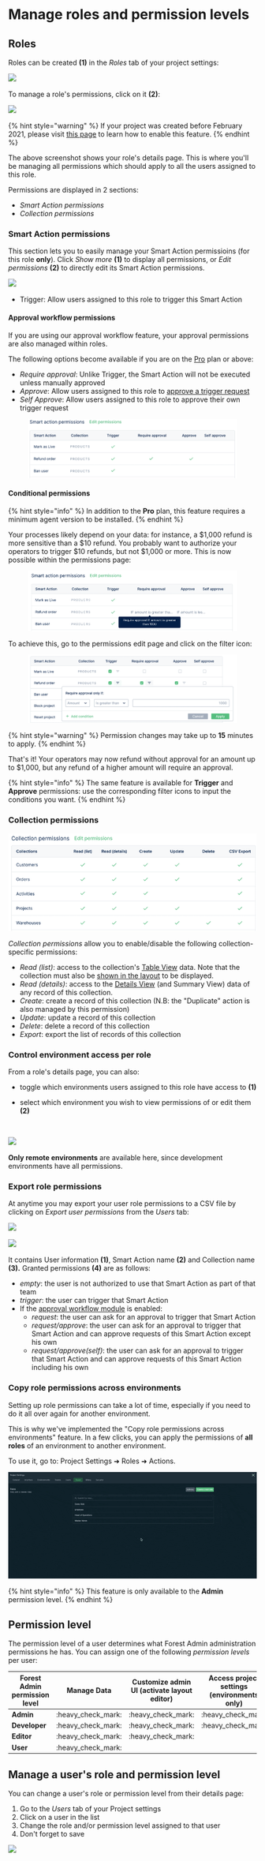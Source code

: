 # Manage roles and permission levels

## Roles <a href="#roles" id="roles"></a>

Roles can be created **(1)** in the _Roles_ tab of your project settings:‌

![](https://gblobscdn.gitbook.com/assets%2F-LR7SWfEwsNtj\_ZiSkSA%2F-MNKoQqHaS-Lnznag76U%2F-MNKqQtM7TOIj45vKjSl%2FCapture%20d%E2%80%99e%CC%81cran%202020-11-29%20a%CC%80%2022.10.51.png?alt=media\&token=49e34003-e934-453d-b7f3-2e88b817afba)

To manage a role's permissions, click on it **(2)**:

![](https://gblobscdn.gitbook.com/assets%2F-LR7SWfEwsNtj\_ZiSkSA%2F-MMaKOqJ\_wpBuC7BX4zs%2F-MMaKw\_feeQ-8YEp13b\_%2Fimage.png?alt=media\&token=b8b16ddd-d961-4062-b2ee-a2b7d7661e31)

{% hint style="warning" %}
If your project was created before February 2021, please visit [this page](https://docs.forestadmin.com/documentation/how-tos/maintain/migrate-to-the-new-role-system) to learn how to enable this feature.
{% endhint %}

The above screenshot shows your role's details page. This is where you'll be managing all permissions which should apply to all the users assigned to this role.‌

Permissions are displayed in 2 sections:‌

* _Smart Action permissions_
* _Collection permissions_

### Smart Action permissions <a href="#smart-action-permissions" id="smart-action-permissions"></a>

This section lets you to easily manage your Smart Action permissioins (for this role **only**). Click _Show more_ **(1)** to display all permissions, or _Edit permissions_ **(2)** to directly edit its Smart Action permissions.‌

![](https://gblobscdn.gitbook.com/assets%2F-LR7SWfEwsNtj\_ZiSkSA%2F-MNL8RDssS14SucKOxhW%2F-MNL8dVEaQPf3Gt2l6Dt%2FCapture%20d%E2%80%99e%CC%81cran%202020-11-29%20a%CC%80%2023.33.19.png?alt=media\&token=a977faf6-54ec-4fc0-9a99-b7422b4a3792)

* Trigger: Allow users assigned to this role to trigger this Smart Action

#### Approval workflow permissions <a href="#approval-workflow-permissions" id="approval-workflow-permissions"></a>

If you are using our approval workflow feature, your approval permissions are also managed within roles.‌

The following options become available if you are on the [Pro](https://www.forestadmin.com/pricing) plan or above:‌

* _Require approval_: Unlike Trigger, the Smart Action will not be executed unless manually approved
* _Approve_: Allow users assigned to this role to [approve a trigger request](../../collections/actions/create-and-manage-smart-actions.md#review-approval-requests)​
* _Self Approve_: Allow users assigned to this role to approve their own trigger request

<figure><img src="../../.gitbook/assets/image (492).png" alt=""><figcaption></figcaption></figure>

#### Conditional permissions <a href="#collection-permissions" id="collection-permissions"></a>

{% hint style="info" %}
In addition to the **Pro** plan, this feature requires a minimum agent version to be installed.
{% endhint %}

Your processes likely depend on your data: for instance, a $1,000 refund is more sensitive than a $10 refund. You probably want to authorize your operators to trigger $10 refunds, but not $1,000 or more. This is now possible within the permissions page:

<figure><img src="../../.gitbook/assets/image (437).png" alt=""><figcaption></figcaption></figure>

To achieve this, go to the permissions edit page and click on the filter icon:

<figure><img src="../../.gitbook/assets/image (507).png" alt=""><figcaption></figcaption></figure>

{% hint style="warning" %}
Permission changes may take up to **15** minutes to apply.
{% endhint %}

That's it! Your operators may now refund without approval for an amount up to $1,000, but any refund of a higher amount will require an approval.

{% hint style="info" %}
The same feature is available for **Trigger** and **Approve** permissions: use the corresponding filter icons to input the conditions you want.
{% endhint %}

### Collection permissions <a href="#collection-permissions" id="collection-permissions"></a>

![](<../../.gitbook/assets/image (544).png>)

_Collection permissions_ allow you to enable/disable the following collection-specific permissions:‌

* _Read (list)_: access to the collection's [Table View](../../getting-started/master-your-ui/the-table-view.md) data. Note that the collection must also be [shown in the layout](../../getting-started/master-your-ui/using-the-layout-editor-mode/) to be displayed.
* _Read (details)_: access to the [Details View](../../getting-started/master-your-ui/using-the-layout-editor-mode/customize-the-details-view.md) (and Summary View) data of any record of this collection.
* _Create_: create a record of this collection (N.B: the "Duplicate" action is also managed by this permission)
* _Update_: update a record of this collection
* _Delete_: delete a record of this collection
* _Export_: export the list of records of this collection

### Control environment access per role <a href="#control-environment-access-per-role" id="control-environment-access-per-role"></a>

From a role's details page, you can also:‌

* &#x20;toggle which environments users assigned to this role have access to **(1)**
*   select which environment you wish to view permissions of or edit them **(2)**

    ​

![](https://gblobscdn.gitbook.com/assets%2F-LR7SWfEwsNtj\_ZiSkSA%2F-MNLEdL3DsRwZtcPE3Y8%2F-MNLHgbJt8yyjtjbegaE%2FCapture%20d%E2%80%99e%CC%81cran%202020-11-30%20a%CC%80%2000.13.58.png?alt=media\&token=25e11968-7174-4b9a-90c6-570b8cf37e05)

**Only remote environments** are available here, since development environments have all permissions‌.

### Export role permissions <a href="#export-role-permissions" id="export-role-permissions"></a>

At anytime you may export your user role permissions to a CSV file by clicking on _Export user permissions_ from the _Users_ tab:‌

![](https://gblobscdn.gitbook.com/assets%2F-LR7SWfEwsNtj\_ZiSkSA%2F-MLweVxJZ9hplEwP4DBy%2F-MLweruzQ-hpmhdUOe5e%2FCapture%20d%E2%80%99e%CC%81cran%202020-11-12%20a%CC%80%2014.34.46.png?alt=media\&token=4267a170-093e-45ef-8d91-5ed3ca9460f3)

![](https://gblobscdn.gitbook.com/assets%2F-LR7SWfEwsNtj\_ZiSkSA%2F-MLw\_8zLAMrECE3UR252%2F-MLwdtJp4dUTFe-1CuHN%2FCapture%20d%E2%80%99e%CC%81cran%202020-11-12%20a%CC%80%2014.06.02.png?alt=media\&token=71b59490-63ee-4bb2-8758-099232387859)

It contains User information **(1)**, Smart Action name **(2)** and Collection name **(3).** Granted permissions **(4)** are as follows:‌

* _empty_: the user is not authorized to use that Smart Action as part of that team
* _trigger_: the user can trigger that Smart Action
* If the [approval workflow module](../../collections/actions/create-and-manage-smart-actions.md#require-approval-for-a-smart-action) is enabled:
  * _request_: the user can ask for an approval to trigger that Smart Action
  * _request/approve_: the user can ask for an approval to trigger that Smart Action and can approve requests of this Smart Action except his own
  * _request/approve(self)_: the user can ask for an approval to trigger that Smart Action and can approve requests of this Smart Action including his own

### Copy role permissions across environments

Setting up role permissions can take a lot of time, especially if you need to do it all over again for another environment.

This is why we've implemented the "Copy role permissions across environments" feature. In a few clicks, you can apply the permissions of **all roles** of an environment to another environment.

To use it, go to: Project Settings ➜ Roles ➜ Actions.

![](<../../.gitbook/assets/image (617).png>)

{% hint style="info" %}
This feature is only available to the **Admin** permission level.
{% endhint %}

## Permission level <a href="#permission-level" id="permission-level"></a>

The permission level of a user determines what Forest Admin administration permissions he has. You can assign one of the following _permission levels_ per user:‌

| Forest Admin permission level | Manage Data               | Customize admin UI (activate layout editor) | Access project settings (environments only) | Access project settings (environments, teams, user roles) |
| ----------------------------- | ------------------------- | ------------------------------------------- | ------------------------------------------- | --------------------------------------------------------- |
| **Admin**                     |     :heavy\_check\_mark:  |        :heavy\_check\_mark:                 |             :heavy\_check\_mark:            |               :heavy\_check\_mark:                        |
| **Developer**                 |     :heavy\_check\_mark:  |        :heavy\_check\_mark:                 |             :heavy\_check\_mark:            |                                                           |
| **Editor**                    |     :heavy\_check\_mark:  |        :heavy\_check\_mark:                 |                                             |                                                           |
| **User**                      |     :heavy\_check\_mark:  |                                             |                                             |                                                           |

## Manage a user's role and permission level <a href="#manage-a-users-role-and-permission-level" id="manage-a-users-role-and-permission-level"></a>

You can change a user's role or permission level from their details page:‌

1. Go to the _Users_ tab of your Project settings
2. Click on a user in the list
3. Change the role and/or permission level assigned to that user
4. Don't forget to save

![](https://gblobscdn.gitbook.com/assets%2F-LR7SWfEwsNtj\_ZiSkSA%2F-MKKUnOvF9h4T2t0c\_vi%2F-MKKxu9dgVLyFlA7VYV3%2FCapture%20d%E2%80%99e%CC%81cran%202020-10-23%20a%CC%80%2016.56.58.png?alt=media\&token=08c9126f-383d-4857-9107-d3df61c6c848)
